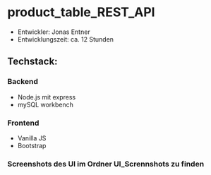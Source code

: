 # product_table_REST_API
- Entwickler: Jonas Entner
- Entwicklungszeit: ca. 12 Stunden

## Techstack: 

### Backend 
- Node.js mit express
- mySQL workbench

### Frontend
- Vanilla JS
- Bootstrap

### Screenshots des UI im Ordner UI_Scrennshots zu finden
